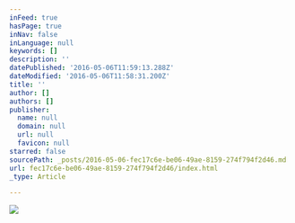```yaml
---
inFeed: true
hasPage: true
inNav: false
inLanguage: null
keywords: []
description: ''
datePublished: '2016-05-06T11:59:13.288Z'
dateModified: '2016-05-06T11:58:31.200Z'
title: ''
author: []
authors: []
publisher:
  name: null
  domain: null
  url: null
  favicon: null
starred: false
sourcePath: _posts/2016-05-06-fec17c6e-be06-49ae-8159-274f794f2d46.md
url: fec17c6e-be06-49ae-8159-274f794f2d46/index.html
_type: Article

---
```

![](https://the-grid-user-content.s3-us-west-2.amazonaws.com/b38c2fe9-f676-438c-bd0b-5e02bc913d23.png)